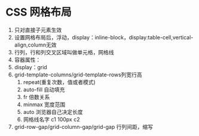 # CSS 网格布局
1. 只对直接子元素生效
2. 设置网格布局后，浮动，display：inline-block，display:table-cell,vertical-align,column无效
3. 行列，行和列交叉区域叫做单元格，网格线
4. 容器属性：
  1. display：grid
  2. grid-template-columns/grid-template-rows列宽行高
     1. repeat(重复次数，值或者模式) 
     2. auto-fill 自动填充
     3. fr 倍数关系
     4. minmax  宽度范围
     5. auto 浏览器自己决定长度
     6. 网格线名字 c1 100px c2
  3. grid-row-gap/grid-column-gap/grid-gap 行列间距，缩写

